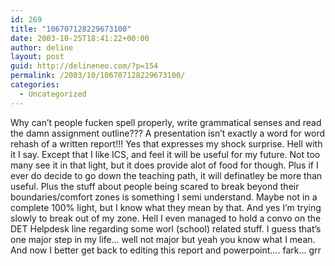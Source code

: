 ```yaml
---
id: 269
title: "106707128229673100"
date: 2003-10-25T18:41:22+00:00
author: deline
layout: post
guid: http://delineneo.com/?p=154
permalink: /2003/10/106707128229673100/
categories:
  - Uncategorized
---
```

Why can&#8217;t people fucken spell properly, write grammatical senses and read the damn assignment outline??? A presentation isn&#8217;t exactly a word for word rehash of a written report!!! Yes that expresses my shock surprise. Hell with it I say. Except that I like ICS, and feel it will be useful for my future. Not too many see it in that light, but it does provide alot of food for though. Plus if I ever do decide to go down the teaching path, it will definatley be more than useful. Plus the stuff about people being scared to break beyond their boundaries/comfort zones is something I semi understand. Maybe not in a complete 100% light, but I know what they mean by that. And yes I&#8217;m trying slowly to break out of my zone. Hell I even managed to hold a convo on the DET Helpdesk line regarding some worl (school) related stuff. I guess that&#8217;s one major step in my life&#8230; well not major but yeah you know what I mean. And now I better get back to editing this report and powerpoint&#8230;. fark&#8230; grr